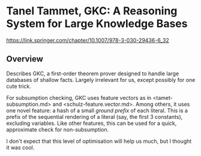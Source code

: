 # Tanel Tammet, GKC: A Reasoning System for Large Knowledge Bases

<https://link.springer.com/chapter/10.1007/978-3-030-29436-6_32>

## Overview

Describes GKC, a first-order theorem prover designed to handle large databases of shallow facts.
Largely irrelevant for us, except possibly for one cute trick.

For subsumption checking, GKC uses feature vectors as in <tamet-subsumption.md> and <schulz-feature.vector.md>.
Among others, it uses one novel feature: a hash of a small *ground prefix* of each literal.
This is a prefix of the sequential rendering of a literal (say, the first 3 constants), excluding variables.
Like other features, this can be used for a quick, approximate check for non-subsumption.

I don't expect that this level of optimisation will help us much, but I thought it was cool.

